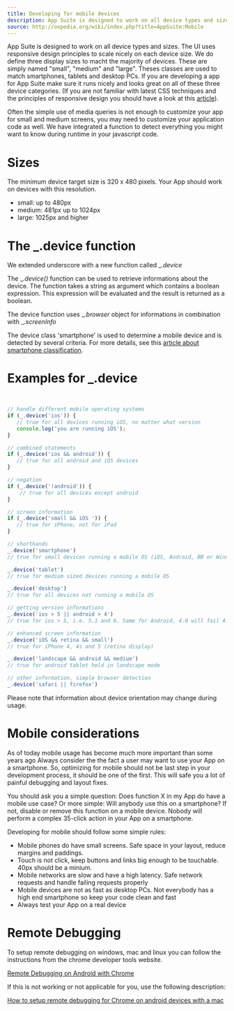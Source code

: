 ```yaml
---
title: Developing for mobile devices
description: App Suite is designed to work on all device types and sizes. The UI uses responsive design principles to scale nicely on each device size.
source: http://oxpedia.org/wiki/index.php?title=AppSuite:Mobile
---
```


App Suite is designed to work on all device types and sizes. 
The UI uses responsive design principles to scale nicely on each device size.
We do define three display sizes to macht the majority of devices. 
These are simply named "small", "medium" and "large". 
Theses classes are used to match smartphones, tablets and desktop PCs. 
If you are developing a app for App Suite make sure it runs nicely and looks great on all of these three device categories. 
(If you are not familiar with latest CSS techniques and the principles of responsive design you should have a look at this [article](http://oxpedia.org/wiki/index.php?title=AppSuite:UI_developer_primer)).

Often the simple use of media queries is not enough to customize your app for small and medium screens, you may need to customize your application code as well. 
We have integrated a function to detect everything you might want to know during runtime in your javascript code.

# Sizes

The minimum device target size is 320 x 480 pixels. 
Your App should work on devices with this resolution.

- small: up to 480px
- medium: 481px up to 1024px
- large: 1025px and higher

# The _.device function

We extended underscore with a new function called __.device_

The __.device()_ function can be used to retrieve informations about the device. The function takes a string as argument which contains a boolean expression. 
This expression will be evaluated and the result is returned as a boolean.

The device function uses __.browser_ object for informations in combination with __.screenInfo_

The device class 'smartphone' is used to determine a mobile device and is detected by several criteria. For more details, see this [article about smartphone classification](http://oxpedia.org/wiki/index.php?title=AppSuite:UI_smartphone_device_classification).

# Examples for _.device

```javascript


// handle different mobile operating systems
if (_.device('ios')) {
   // true for all devices running iOS, no matter what version
   console.log('you are running iOS');
}

// combined statements
if (_.device('ios && android')) {
   // true for all android and iOS devices
}

// negation
if (_.device('!android')) {
    // true for all devices except android 
}

// screen information
if (_.device('small && iOS ')) {
   // true for iPhone, not for iPad
}

// shorthands
_.device('smartphone')
// true for small devices running a mobile OS (iOS, Android, BB or Windowsphone)

_.device('tablet')
// true for medium sized devices running a mobile OS

_.device('desktop')
// true for all devices not running a mobile OS

// getting version informations
_.device('ios > 5 || android > 4') 
// true for ios > 5, i.e. 5.1 and 6. Same for Android, 4.0 will fail 4.1 or 4.2 will be true. 

// enhanced screen information 
_.device('iOS && retina && small')
// true for iPhone 4, 4s and 5 (retina display)

_.device('landscape && android && medium') 
// true for android tablet held in landscape mode

// other information, simple browser detection
_.device('safari || firefox')
```

Please note that information about device orientation may change during usage.

# Mobile considerations

As of today mobile usage has become much more important than some years ago
Always consider the the fact a user may want to use your App on a smartphone.
So, optimizing for mobile should not be last step in your development process, it should be one of the first. 
This will safe you a lot of painful debugging and layout fixes.

You should ask you a simple question: Does function X in my App do have a mobile use case? 
Or more simple: Will anybody use this on a smartphone? 
If not, disable or remove this function on a mobile device. 
Nobody will perform a complex 35-click action in your App on a smartphone.

Developing for mobile should follow some simple rules:

- Mobile phones do have small screens. Safe space in your layout, reduce margins and paddings.
- Touch is not click, keep buttons and links big enough to be touchable. 40px should be a minium.
- Mobile networks are slow and have a high latency. Safe network requests and handle failing requests properly
- Mobile devices are not as fast as desktop PCs. Not everybody has a high end smartphone so keep your code clean and fast
- Always test your App on a real device

# Remote Debugging

To setup remote debugging on windows, mac and linux you can follow the instructions from the chrome developer tools website.

[Remote Debugging on Android with Chrome](https://developer.chrome.com/devtools/docs/remote-debugging)


If this is not working or not applicable for you, use the following description:

[How to setup remote debugging for Chrome on android devices with a mac](http://oxpedia.org/wiki/index.php?title=AppSuite:UI_remote_debugging_android_mac)

